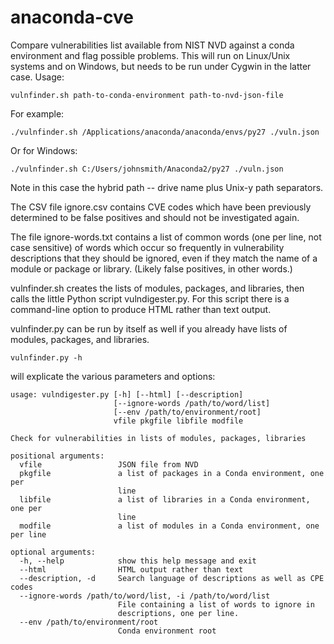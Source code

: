 # anaconda-cve
Compare vulnerabilities list available from NIST NVD against a conda environment and flag possible problems.
This will run on Linux/Unix systems and on Windows, but needs to be run under Cygwin in the latter case. 
Usage:

`vulnfinder.sh path-to-conda-environment path-to-nvd-json-file`

For example:

`./vulnfinder.sh /Applications/anaconda/anaconda/envs/py27 ./vuln.json`

Or for Windows: 

`./vulnfinder.sh C:/Users/johnsmith/Anaconda2/py27 ./vuln.json`

Note in this case the hybrid path -- drive name plus Unix-y path separators. 

 The CSV file ignore.csv contains CVE codes which have been previously determined to be false positives
 and should not be investigated again.
 
 The file ignore-words.txt contains a list of common words 
 (one per line, not case sensitive) of words which occur so frequently 
 in vulnerability descriptions that they should be ignored, even if they match 
 the name of a module or package or library. (Likely false positives, in other 
 words.)

 vulnfinder.sh creates the lists of modules, packages, and libraries, then calls the little Python script
 vulndigester.py. For this script there is a command-line option to produce HTML rather than text output.

vulnfinder.py can be run by itself as well if you already have lists of modules, packages, and libraries.

`vulnfinder.py -h` 

will explicate the various parameters and options:

```
usage: vulndigester.py [-h] [--html] [--description]
                       [--ignore-words /path/to/word/list]
                       [--env /path/to/environment/root]
                       vfile pkgfile libfile modfile

Check for vulnerabilities in lists of modules, packages, libraries

positional arguments:
  vfile                 JSON file from NVD
  pkgfile               a list of packages in a Conda environment, one per
                        line
  libfile               a list of libraries in a Conda environment, one per
                        line
  modfile               a list of modules in a Conda environment, one per line

optional arguments:
  -h, --help            show this help message and exit
  --html                HTML output rather than text
  --description, -d     Search language of descriptions as well as CPE codes
  --ignore-words /path/to/word/list, -i /path/to/word/list
                        File containing a list of words to ignore in
                        descriptions, one per line.
  --env /path/to/environment/root
                        Conda environment root
```
